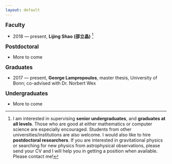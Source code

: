 ```yaml
---
layout: default
---
```


<big>**Faculty**</big>


- 2018 — present, **Lijing Shao
  (邵立晶)** [^note]

<big>**Postdoctoral**</big>

- More to come

<big>**Graduates**</big>

- 2017 — present, **George Lampropoulos**, master thesis, University of Bonn;
  co-advised with Dr. Norbert Wex

<big>**Undergraduates**</big>

- More to come


[^note]: I am interested in supervising **senior undergraduates**, and **graduates at all levels**.  Those who are good at either mathematics or computer science are especially encouraged. Students from other universities/institutions are also welcome.  I would also like to hire **postdoctoral researchers**. If you are interested in gravitational physics or searching for new physics from astrophysical observations, please send your CV and I will help you in getting a position when available. Please contact me!
